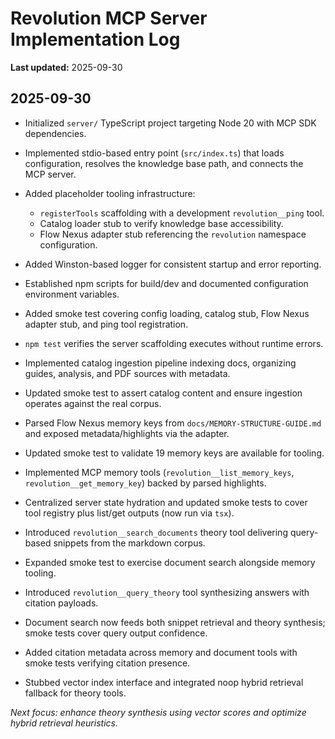 # Revolution MCP Server Implementation Log

**Last updated:** 2025-09-30

## 2025-09-30
- Initialized `server/` TypeScript project targeting Node 20 with MCP SDK dependencies.
- Implemented stdio-based entry point (`src/index.ts`) that loads configuration, resolves the knowledge base path, and connects the MCP server.
- Added placeholder tooling infrastructure:
  - `registerTools` scaffolding with a development `revolution__ping` tool.
  - Catalog loader stub to verify knowledge base accessibility.
  - Flow Nexus adapter stub referencing the `revolution` namespace configuration.
- Added Winston-based logger for consistent startup and error reporting.
- Established npm scripts for build/dev and documented configuration environment variables.

- Added smoke test covering config loading, catalog stub, Flow Nexus adapter stub, and ping tool registration.
- `npm test` verifies the server scaffolding executes without runtime errors.
- Implemented catalog ingestion pipeline indexing docs, organizing guides, analysis, and PDF sources with metadata.
- Updated smoke test to assert catalog content and ensure ingestion operates against the real corpus.

- Parsed Flow Nexus memory keys from `docs/MEMORY-STRUCTURE-GUIDE.md` and exposed metadata/highlights via the adapter.
- Updated smoke test to validate 19 memory keys are available for tooling.

- Implemented MCP memory tools (`revolution__list_memory_keys`, `revolution__get_memory_key`) backed by parsed highlights.
- Centralized server state hydration and updated smoke tests to cover tool registry plus list/get outputs (now run via `tsx`).

- Introduced `revolution__search_documents` theory tool delivering query-based snippets from the markdown corpus.
- Expanded smoke test to exercise document search alongside memory tooling.

- Introduced `revolution__query_theory` tool synthesizing answers with citation payloads.
- Document search now feeds both snippet retrieval and theory synthesis; smoke tests cover query output confidence.

- Added citation metadata across memory and document tools with smoke tests verifying citation presence.

- Stubbed vector index interface and integrated noop hybrid retrieval fallback for theory tools.

*Next focus: enhance theory synthesis using vector scores and optimize hybrid retrieval heuristics.*
